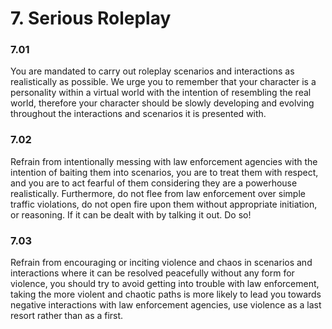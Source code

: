 # 7. Serious Roleplay

### 7.01 <a href="#x7ozqqvluhi6" id="x7ozqqvluhi6"></a>

You are mandated to carry out roleplay scenarios and interactions as realistically as possible. We urge you to remember that your character is a personality within a virtual world with the intention of resembling the real world, therefore your character should be slowly developing and evolving throughout the interactions and scenarios it is presented with.

### 7.02 <a href="#laswod6n4vix" id="laswod6n4vix"></a>

Refrain from intentionally messing with law enforcement agencies with the intention of baiting them into scenarios, you are to treat them with respect, and you are to act fearful of them considering they are a powerhouse realistically. Furthermore, do not flee from law enforcement over simple traffic violations, do not open fire upon them without appropriate initiation, or reasoning. If it can be dealt with by talking it out. Do so!

### 7.03 <a href="#htey4ga2nucx" id="htey4ga2nucx"></a>

Refrain from encouraging or inciting violence and chaos in scenarios and interactions where it can be resolved peacefully without any form for violence, you should try to avoid getting into trouble with law enforcement, taking the more violent and chaotic paths is more likely to lead you towards negative interactions with law enforcement agencies, use violence as a last resort rather than as a first.
